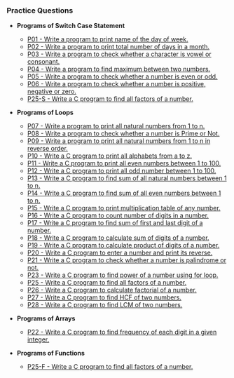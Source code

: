 ### Practice Questions

* **Programs of Switch Case Statement** 
    * [ P01 - Write a program to print name of the day of week.](https://github.com/HluciferS/Data-Structures-and-Algorithms/blob/master/Warm%20Up/P01.cpp)
    * [ P02 - Write a program to print total number of days in a month.](https://github.com/HluciferS/Data-Structures-and-Algorithms/blob/master/Warm%20Up/P02.cpp)
    * [ P03 - Write a program to check whether a character is vowel or consonant.](https://github.com/HluciferS/Data-Structures-and-Algorithms/blob/master/Warm%20Up/P03.cpp)
    * [ P04 - Write a program to find maximum between two numbers.](https://github.com/HluciferS/Data-Structures-and-Algorithms/blob/master/Warm%20Up/P04.cpp)
    * [ P05 - Write a program to check whether a number is even or odd.](https://github.com/HluciferS/Data-Structures-and-Algorithms/blob/master/Warm%20Up/P05.cpp)
    * [ P06 - Write a program to check whether a number is positive, negative or zero.](https://github.com/HluciferS/Data-Structures-and-Algorithms/blob/master/Warm%20Up/P06.cpp)
    * [ P25-S - Write a C program to find all factors of a number.](https://github.com/HluciferS/Data-Structures-and-Algorithms/blob/master/Warm%20Up/P25-S.cpp)

* **Programs of Loops**
    * [ P07 - Write a program to print all natural numbers from 1 to n.](https://github.com/HluciferS/Data-Structures-and-Algorithms/blob/master/Warm%20Up/P07.cpp)
    * [ P08 - Write a program to check whether a number is Prime or Not.](https://github.com/HluciferS/Data-Structures-and-Algorithms/blob/master/Warm%20Up/P08.cpp)
    * [ P09 - Write a program to print all natural numbers from 1 to n in reverse order.](https://github.com/HluciferS/Data-Structures-and-Algorithms/blob/master/Warm%20Up/P09.cpp)
    * [ P10 - Write a C program to print all alphabets from a to z.](https://github.com/HluciferS/Data-Structures-and-Algorithms/blob/master/Warm%20Up/P10.cpp)
    * [ P11 - Write a C program to print all even numbers between 1 to 100.](https://github.com/HluciferS/Data-Structures-and-Algorithms/blob/master/Warm%20Up/P11.cpp)
    * [ P12 - Write a C program to print all odd number between 1 to 100.](https://github.com/HluciferS/Data-Structures-and-Algorithms/blob/master/Warm%20Up/P12.cpp)
    * [ P13 - Write a C program to find sum of all natural numbers between 1 to n.](https://github.com/HluciferS/Data-Structures-and-Algorithms/blob/master/Warm%20Up/P13.cpp)
    * [ P14 - Write a C program to find sum of all even numbers between 1 to n.](https://github.com/HluciferS/Data-Structures-and-Algorithms/blob/master/Warm%20Up/P14.cpp)
    * [ P15 - Write a C program to print multiplication table of any number.](https://github.com/HluciferS/Data-Structures-and-Algorithms/blob/master/Warm%20Up/P15.cpp)
    * [ P16 - Write a C program to count number of digits in a number.](https://github.com/HluciferS/Data-Structures-and-Algorithms/blob/master/Warm%20Up/P16.cpp)
    * [ P17 - Write a C program to find sum of first and last digit of a number.](https://github.com/HluciferS/Data-Structures-and-Algorithms/blob/master/Warm%20Up/P17.cpp)
    * [ P18 - Write a C program to calculate sum of digits of a number.](https://github.com/HluciferS/Data-Structures-and-Algorithms/blob/master/Warm%20Up/P18.cpp)
    * [ P19 - Write a C program to calculate product of digits of a number.](https://github.com/HluciferS/Data-Structures-and-Algorithms/blob/master/Warm%20Up/P19.cpp)
    * [ P20 - Write a C program to enter a number and print its reverse.](https://github.com/HluciferS/Data-Structures-and-Algorithms/blob/master/Warm%20Up/P20.cpp)
    * [ P21 - Write a C program to check whether a number is palindrome or not.](https://github.com/HluciferS/Data-Structures-and-Algorithms/blob/master/Warm%20Up/P21.cpp)
    * [ P23 - Write a C program to find power of a number using for loop.](https://github.com/HluciferS/Data-Structures-and-Algorithms/blob/master/Warm%20Up/P23.cpp)
    * [ P25 - Write a C program to find all factors of a number.](https://github.com/HluciferS/Data-Structures-and-Algorithms/blob/master/Warm%20Up/P25.cpp)
    * [ P26 - Write a C program to calculate factorial of a number.](https://github.com/HluciferS/Data-Structures-and-Algorithms/blob/master/Warm%20Up/P26.cpp)
    * [ P27 - Write a C program to find HCF of two numbers.](https://github.com/HluciferS/Data-Structures-and-Algorithms/blob/master/Warm%20Up/P27.cpp)
    * [ P28 - Write a C program to find LCM of two numbers.](https://github.com/HluciferS/Data-Structures-and-Algorithms/blob/master/Warm%20Up/P28.cpp)

* **Programs of Arrays**
    * [ P22 - Write a C program to find frequency of each digit in a given integer.](https://github.com/HluciferS/Data-Structures-and-Algorithms/blob/master/Warm%20Up/P22.cpp)

* **Programs of Functions**
    * [ P25-F - Write a C program to find all factors of a number.](https://github.com/HluciferS/Data-Structures-and-Algorithms/blob/master/Warm%20Up/P25-F.cpp)

